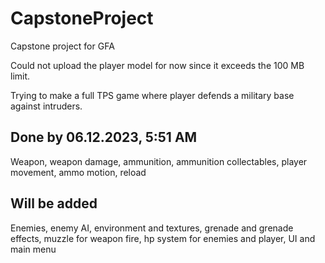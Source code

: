 # CapstoneProject
 Capstone project for GFA

 Could not upload the player model for now since it exceeds the 100 MB limit.

Trying to make a full TPS game where player defends a military base against intruders.

Done by 06.12.2023, 5:51 AM
----
Weapon, weapon damage, ammunition, ammunition collectables, player movement, ammo motion, reload

Will be added
----
Enemies, enemy AI, environment and textures, grenade and grenade effects, muzzle for weapon fire, hp system for enemies and player, UI and main menu
